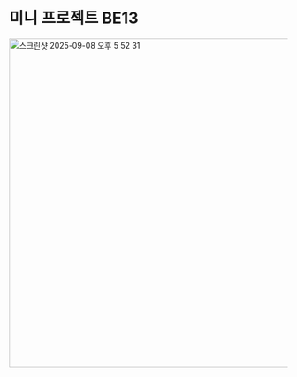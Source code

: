 # 미니 프로젝트 BE13

<img width="1197" height="595" alt="스크린샷 2025-09-08 오후 5 52 31" src="https://github.com/user-attachments/assets/c0a66091-c6ca-44cb-a825-b653f6b792f1" />